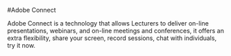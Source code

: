 #Adobe Connect

Adobe Connect is a technology that allows Lecturers to deliver on-line presentations, webinars, and on-line meetings and conferences, it offers an extra flexibility, share your screen, record sessions, chat with individuals, try it now.  
